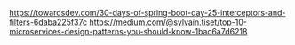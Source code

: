 https://towardsdev.com/30-days-of-spring-boot-day-25-interceptors-and-filters-6daba225f37c
https://medium.com/@sylvain.tiset/top-10-microservices-design-patterns-you-should-know-1bac6a7d6218
